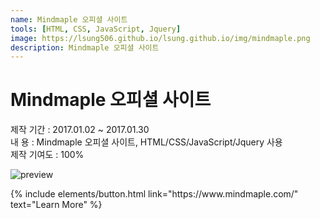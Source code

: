 ```yaml
---
name: Mindmaple 오피셜 사이트
tools: [HTML, CSS, JavaScript, Jquery]
image: https://lsung506.github.io/lsung.github.io/img/mindmaple.png
description: Mindmaple 오피셜 사이트
---
```


# Mindmaple 오피셜 사이트

제작 기간 : 2017.01.02 ~ 2017.01.30<br/>
내 용 : Mindmaple 오피셜 사이트, HTML/CSS/JavaScript/Jquery 사용<br/>
제작 기여도 : 100%

![preview](https://lsung506.github.io/lsung.github.io/img/mindmaple.jpg)


<p class="text-center">
{% include elements/button.html link="https://www.mindmaple.com/" text="Learn More" %}
</p>